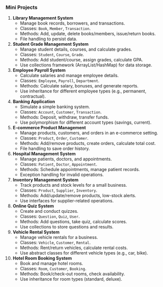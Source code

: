 ### **Mini Projects**
1. **Library Management System**
   - Manage book records, borrowers, and transactions.
   - Classes: `Book`, `Member`, `Transaction`.
   - Methods: Add, update, delete books/members, issue/return books.
   - File handling to persist data.
2. **Student Grade Management System**
   - Manage student details, courses, and calculate grades.
   - Classes: `Student`, `Course`, `Grade`.
   - Methods: Add student/course, assign grades, calculate GPA.
   - Use collections framework (ArrayList/HashMap) for data storage.
3. **Employee Payroll System**
   - Calculate salaries and manage employee details.
   - Classes: `Employee`, `Payroll`, `Department`.
   - Methods: Calculate salary, bonuses, and generate reports.
   - Use inheritance for different employee types (e.g., permanent, contractual).
4. **Banking Application**
   - Simulate a simple banking system.
   - Classes: `Account`, `Customer`, `Transaction`.
   - Methods: Deposit, withdraw, transfer funds.
   - Use polymorphism for different account types (savings, current).
5. **E-commerce Product Management**
   - Manage products, customers, and orders in an e-commerce setting.
   - Classes: `Product`, `Order`, `Customer`.
   - Methods: Add/remove products, create orders, calculate total cost.
   - File handling to save order history.
6. **Hospital Management System**
   - Manage patients, doctors, and appointments.
   - Classes: `Patient`, `Doctor`, `Appointment`.
   - Methods: Schedule appointments, manage patient records.
   - Exception handling for invalid operations.
7. **Inventory Management System**
   - Track products and stock levels for a small business.
   - Classes: `Product`, `Supplier`, `Inventory`.
   - Methods: Add/update/remove products, low-stock alerts.
   - Use interfaces for supplier-related operations.
8. **Online Quiz System**
   - Create and conduct quizzes.
   - Classes: `Question`, `Quiz`, `User`.
   - Methods: Add questions, take quiz, calculate scores.
   - Use collections to store questions and results.
9. **Vehicle Rental System**
   - Manage vehicle rentals for a business.
   - Classes: `Vehicle`, `Customer`, `Rental`.
   - Methods: Rent/return vehicles, calculate rental costs.
   - Use abstract classes for different vehicle types (e.g., car, bike).
10. **Hotel Room Booking System**
    - Book and manage hotel rooms.
    - Classes: `Room`, `Customer`, `Booking`.
    - Methods: Book/check-out rooms, check availability.
    - Use inheritance for room types (standard, deluxe).
